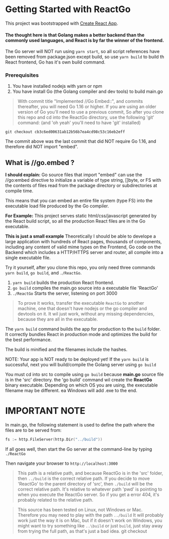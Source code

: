 # Getting Started with ReactGo

This project was bootstrapped with [Create React App](https://github.com/facebook/create-react-app).

#### The thought here is that Golang makes a better backend than the commonly used languages, and React is by far the winner of the frontend.

The Go server will NOT run using `yarn start`, so all script references have been removed from package.json except build, so use `yarn build` to build th React frontend, Go has it's own build command.

### **Prerequisites**

1. You have installed nodejs with yarn or npm
2. You have install Go (the Golang compiler and dev tools) to build main.go

> With commit title "Implemented //Go Embed::", and commits thereafter, you will need Go 1.16 or higher. If you are using an older version of Go you'll need to use a previous commit, So after you clone this repo and cd into the ReactGo directory, use the following 'git' command: (and 'oh yeah' you'll need to have 'git' installed)

```
git checkout cb3c6ed00631ab12b56b7ea4cd98c53c16eb2eff
```

The commit above was the last commit that did NOT require Go 1.16, and therefore did NOT import "embed".

## What is //go.embed ?

**I should explain:** Go source files that import "embed" can use the //go:embed directive to initialize a variable of type string, []byte, or FS with the contents of files read from the package directory or subdirectories at compile time.

This means that you can embed an entire file system (type FS) into the executable load file produced by the Go compiler.

**For Example:** This project serves static html/css/javascript generated by the React build script, so all the production React files are in the Go executable.

**This is just a small example** Theoretically I should be able to develope a large application with hundreds of React pages, thousands of components, including any content of valid mime types on the Frontend, Go code on the Backend which includes a HTTP/HTTPS server and router, all compile into a single executable file.

Try it yourself, after you clone this repo, you only need three commands `yarn build`, `go build`, and `./ReactGo`.

1. `yarn build` builds the production React frontend.
2. `go build` compiles the main.go source into a executable file 'ReactGo'
3. `./ReactGo` Starts the server, listening on port 3000

> To prove it works, transfer the executable `ReactGo` to another machine, one that doesn't have nodejs or the go compiler and devtools on it. It wil just work, without any missing dependencies, because they are all in the executable.

The `yarn build` command builds the app for production to the `build` folder.
It correctly bundles React in production mode and optimizes the build for the best performance.

The build is minified and the filenames include the hashes.

NOTE: Your app is NOT ready to be deployed yet!
If the `yarn build` is successful, next you will build/compile the Golang server using `go build`

You must cd into src to compile using `go build` because **main.go** source file is in the 'src' directory. the 'go build' command wil create the **ReactGo** binary executable. Depending on which OS you are using, the executable filename may be different. ea Windows will add .exe to the end.

# **IMPORTANT NOTE**

In main.go, the following statement is used to define the path where the files are to be served from:

```go
fs := http.FileServer(http.Dir("../build"))
```

If all goes well, then start the Go server at the command-line by typing `./ReactGo`

Then navigate your browser to `http://localhost:3000`

> This path is a relative path, and because ReactGo is in the 'src' folder, then `../build` is the correct relative path. If you decide to move 'ReactGo' to the parent directory of 'src', then `./build` will be the correct relative path. It's relative to whatever path 'pwd' is pointing to when you execute the ReactGo server. So if you get a error 404, it's probably related to the relative path.

> This source has been tested on Linux, not Windows or Mac. Therefore you may need to play with the path `../build` It will probably work just the way it is on Mac, but if it doesn't work on Windows, you might want to try something like `..\build` or just `build`, just stay away from trying the full path, as that's just a bad idea.
> git checkout

